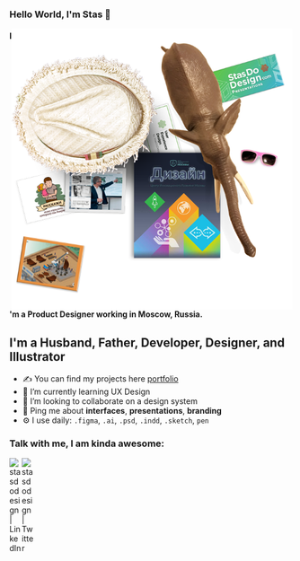 ### Hello World, I'm Stas  👋

<img align="right" alt="JPG" src="https://github.com/stasdodesign/stasdodesign/blob/main/design_product.png?raw=true" width="500"  />

#### I'm a Product Designer working in Moscow, Russia.


## I'm a Husband, Father, Developer, Designer, and Illustrator
- ✍ You can find my projects here [portfolio]
- 🌱 I’m currently learning UX Design
- 👯 I’m looking to collaborate on a design system
- 💬 Ping me about **interfaces**, **presentations**, **branding**
- ⚙️ I use daily: `.figma`, `.ai`, `.psd`, `.indd`, `.sketch`, `pen` 


### Talk with me, I am kinda awesome:
[<img align="left" alt="stasdodesign | LinkedIn" width="22px" src="https://cdn.jsdelivr.net/npm/simple-icons@v3/icons/linkedin.svg" />][linkedin]
[<img align="left" alt="stasdodesign | Twitter" width="22px" src="https://cdn.jsdelivr.net/npm/simple-icons@v3/icons/twitter.svg" />][twitter]

[twitter]: https://www.twitter.com/in/stasdodesign/
[linkedin]: https://www.linkedin.com/in/stasdodesign/
[portfolio]: https://stanislavdovidenko.com/
